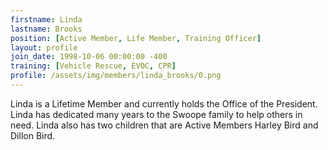```yaml
---
firstname: Linda
lastname: Brooks
position: [Active Member, Life Member, Training Officer]
layout: profile
join_date: 1998-10-06 00:00:00 -400
training: [Vehicle Rescue, EVOC, CPR]
profile: /assets/img/members/linda_brooks/0.png
---
```

Linda is a Lifetime Member and currently holds the Office of the President. Linda has dedicated many years to the Swoope family to help others in need. Linda also has two children that are Active Members Harley Bird and Dillon Bird.